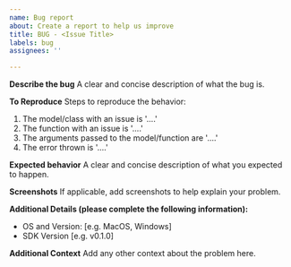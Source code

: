 ```yaml
---
name: Bug report
about: Create a report to help us improve
title: BUG - <Issue Title>
labels: bug
assignees: ''

---
```


**Describe the bug**
A clear and concise description of what the bug is.

**To Reproduce**
Steps to reproduce the behavior:
1. The model/class with an issue is  '....'
2. The function with an issue is '....'
3. The arguments passed to the model/function are '....'
4. The error thrown is '....'

**Expected behavior**
A clear and concise description of what you expected to happen.

**Screenshots**
If applicable, add screenshots to help explain your problem.

**Additional Details (please complete the following information):**
 - OS and Version: [e.g. MacOS, Windows]
 - SDK Version [e.g. v0.1.0]

**Additional Context**
Add any other context about the problem here.
